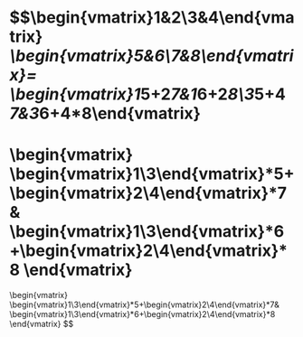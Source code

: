 $$\begin{vmatrix}1&2\\3&4\end{vmatrix}
*\begin{vmatrix}5&6\\7&8\end{vmatrix}=
\begin{vmatrix}1*5+2*7&1*6+2*8\\3*5+4*7&3*6+4*8\end{vmatrix}
=
\begin{vmatrix}
\begin{vmatrix}1\\3\end{vmatrix}*5+\begin{vmatrix}2\\4\end{vmatrix}*7&
\begin{vmatrix}1\\3\end{vmatrix}*6+\begin{vmatrix}2\\4\end{vmatrix}*8
\end{vmatrix}
=
\begin{vmatrix}
\begin{vmatrix}1\\3\end{vmatrix}*5+\begin{vmatrix}2\\4\end{vmatrix}*7&
\begin{vmatrix}1\\3\end{vmatrix}*6+\begin{vmatrix}2\\4\end{vmatrix}*8
\end{vmatrix}
$$